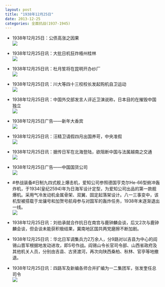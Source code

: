 ```yaml
---
layout: post
title: "1938年12月25日"
date: 2013-12-25
categories: 全面抗战(1937-1945)
---
```


<meta name="referrer" content="no-referrer" />

- 1938年12月25日：公债高涨之因果 <br/><img src="https://ww4.sinaimg.cn/large/aca367d8jw1ebwaos88uuj20go0wvn73.jpg" />

- 1938年12月25日讯：大批日机狂炸梧州桂林 <br/><img src="https://ww3.sinaimg.cn/large/aca367d8jw1ebw8yk7j24j205f0gjq4r.jpg" />

- 1938年12月25日讯：杜月笙将在昆明开办纱厂 <br/><img src="https://ww3.sinaimg.cn/large/aca367d8jw1ebw785lhtkj203f08iq3h.jpg" />

- 1938年12月25日讯：川大等四十三校校长发起购机自卫运动 <br/><img src="https://ww1.sinaimg.cn/large/aca367d8jw1ebw3rc94sej204b0dv75f.jpg" />

- 1938年12月25日讯：中国外交部发言人评近卫演说称，日本目的在摧毁中国独立 <br/><img src="https://ww1.sinaimg.cn/large/aca367d8jw1ebw20rimm0j20460eowfl.jpg" />

- 1938年12月25日广告——新年大香宾 <br/><img src="https://ww2.sinaimg.cn/large/aca367d8jw1ebw0aa71ehj208a0h3aby.jpg" />

- 1938年12月25日讯：汪精卫请假四月出国养苛，中央准假 <br/><img src="https://ww3.sinaimg.cn/large/aca367d8jw1ebvv3035gqj203s0e9wfd.jpg" />

- 1938年12月25日讯：据传日军在北海登陆，欲阻断中国与法属越南之交通 <br/><img src="https://ww2.sinaimg.cn/large/aca367d8jw1ebvtcp58ljj202d0luwfi.jpg" />

- 1938年12月25日广告——中国国货公司 <br/><img src="https://ww3.sinaimg.cn/large/aca367d8jw1ebvrm849x2j206t0h0761.jpg" />

- #参战装备#日制九四式舰上爆击机，爱知公司参照德国亨克尔He-66型俯冲轰炸机，于1934(皇纪2594)年为日海军设计定型，为爱知公司出品的第一款舰爆机。采用气冷发动机金属骨架、双翼、固定起落架设计。八一三事变中，该机型被搭载于龙骧号和加贺号航母参与对国军的轰炸任务，1938年末逐渐退出一线。 <br/><img src="https://ww2.sinaimg.cn/large/aca367d8jw1ebvpvv90pej20gy0840ti.jpg" />

- 1938年12月25日讯：刘伯承就合作抗日在南宫与鹿钟麟会谈，后又2次与鹿钟麟会谈，但会谈未能获积极结果，冀南地区国共两党磨擦不断加剧。 

- 1938年12月25日讯：华北日军调集兵力2万余人，分9路对以吉县为中心的阎锡山晋军根据地发动进攻，即S号作战。阎锡山令长官司令部、山西省政府及其他机关人员，分别由吉县、古贤渡河，再次向陕西桑柏、秋林、官亭等地撤退。 

- 1938年12月25日讯：四路军及新编各师合并扩编为一二集团军，张发奎任总司令 <br/><img src="https://ww4.sinaimg.cn/large/aca367d8jw1ebvkogy2kkj204z0vmjuw.jpg" />

